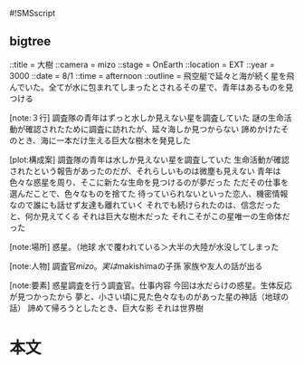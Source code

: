 #!SMSscript

## bigtree

::title = 大樹
::camera = mizo
::stage = OnEarth
::location = EXT
::year = 3000
::date = 8/1
::time = afternoon
::outline = 飛空艇で延々と海が続く星を飛んでいた。全てが水に包まれてしまったとされるその星で、青年はあるものを見つける

[note:３行]
調査隊の青年はずっと水しか見えない星を調査していた
謎の生命活動が確認されたために調査に訪れたが、延々海しか見つからない
諦めかけたそのとき、海に一本だけ生える巨大な樹木を発見した

[plot:構成案]
調査隊の青年は水しか見えない星を調査していた
生命活動が確認されたという報告があったのだが、それらしいものは微塵も見えない
青年は色々な惑星を周り、そこに新たな生命を見つけるのが夢だった
ただその仕事を選んだことで、色々なものを捨てた
待っていられないといった恋人、機密情報なので誰にも話せず友達も離れていく
それでも続けられたのは、信念だった
と、何か見えてくる
それは巨大な樹木だった
それこそがこの星唯一の生命体だった

[note:場所]
惑星。（地球
水で覆われている＞大半の大陸が水没してしまった

[note:人物]
調査官$mizo。実は$makishimaの子孫
家族や友人の話が出る

[note:要素]
惑星調査を行う調査官。仕事内容
今回は水だらけの惑星。生体反応が見つかったから
夢と、小さい頃に見た色々なものがあった星の神話（地球の話）
諦めて帰ろうとしたとき、巨大な影
それは世界樹

# 本文
